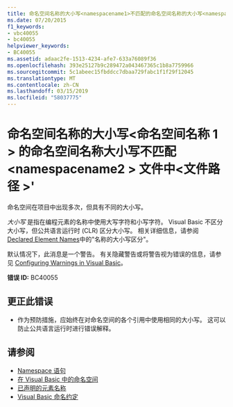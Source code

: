 ```yaml
---
title: 命名空间名称的大小写<namespacename1>不匹配的命名空间名称的大小写<namespacename2>在文件<filepath>
ms.date: 07/20/2015
f1_keywords:
- vbc40055
- bc40055
helpviewer_keywords:
- BC40055
ms.assetid: adaac2fe-1513-4234-afe7-633a76089f36
ms.openlocfilehash: 393e25127b9c289472a043467365c1b8a7759966
ms.sourcegitcommit: 5c1abeec15fbddcc7dbaa729fabc1f1f29f12045
ms.translationtype: MT
ms.contentlocale: zh-CN
ms.lasthandoff: 03/15/2019
ms.locfileid: "58037775"
---
```

# <a name="casing-of-namespace-name-namespacename1-does-not-match-casing-of-namespace-name-namespacename2-in-file-filepath"></a>命名空间名称的大小写\<命名空间名称 1 > 的命名空间名称大小写不匹配\<namespacename2 > 文件中\<文件路径 >'
命名空间在项目中出现多次，但具有不同的大小写。  
  
 *大小写* 是指在编程元素的名称中使用大写字符和小写字符。 Visual Basic 不区分大小写，但公共语言运行时 (CLR) 区分大小写。 相关详细信息，请参阅 [Declared Element Names](../../visual-basic/programming-guide/language-features/declared-elements/declared-element-names.md)中的"名称的大小写区分"。  
  
 默认情况下，此消息是一个警告。 有关隐藏警告或将警告视为错误的信息，请参见 [Configuring Warnings in Visual Basic](/visualstudio/ide/configuring-warnings-in-visual-basic)。  
  
 **错误 ID:** BC40055  
  
## <a name="to-correct-this-error"></a>更正此错误  
  
-   作为预防措施，应始终在对命名空间的各个引用中使用相同的大小写。 这可以防止公共语言运行时进行错误解释。  
  
## <a name="see-also"></a>请参阅

- [Namespace 语句](../../visual-basic/language-reference/statements/namespace-statement.md)
- [在 Visual Basic 中的命名空间](../../visual-basic/programming-guide/program-structure/namespaces.md)
- [已声明的元素名称](../../visual-basic/programming-guide/language-features/declared-elements/declared-element-names.md)
- [Visual Basic 命名约定](../../visual-basic/programming-guide/program-structure/naming-conventions.md)
